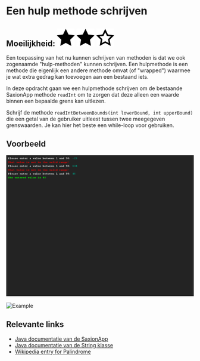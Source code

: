 # Een hulp methode schrijven
## Moeilijkheid: ![Filled](../resources/star-filled.svg) ![Filled](../resources/star-filled.svg) ![Outlined](../resources/star-outlined.svg) 

Een toepassing van het nu kunnen schrijven van methoden is dat we ook zogenaamde "hulp-methoden" kunnen schrijven. Een hulpmethode is een methode die eigenlijk een andere methode omvat (of "wrapped") waarmee je wat extra gedrag kan toevoegen aan een bestaand iets.

In deze opdracht gaan we een hulpmethode schrijven om de bestaande SaxionApp methode `readInt` om te zorgen dat deze alleen een waarde binnen een bepaalde grens kan uitlezen.

Schrijf de methode `readIntBetweenBounds(int lowerBound, int upperBound)` die een getal van de gebruiker uitleest tussen twee meegegeven grenswaarden. Je kan hier het beste een while-loop voor gebruiken. 

## Voorbeeld
![Example](sample_output.png)

![Example](sample_output2.png)

## Relevante links
* [Java documentatie van de SaxionApp](https://saxionapp.hboictlab.nl/nl/saxion/app/SaxionApp.html)
* [Java documentatie van de String klasse](https://docs.oracle.com/en/java/javase/11/docs/api/java.base/java/lang/String.html)
* [Wikipedia entry for Palindrome](https://en.wikipedia.org/wiki/Palindrome)



